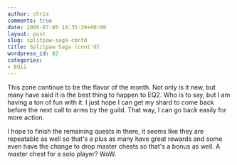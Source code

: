 ```yaml
---
author: chris
comments: true
date: 2005-07-05 14:35:39+00:00
layout: post
slug: splitpaw-saga-contd
title: Splitpaw Saga (cont'd)
wordpress_id: 82
categories:
- EQii
---
```


This zone continue to be the flavor of the month. Not only is it new, but many have said it is the best thing to happen to EQ2. Who is to say, but I am having a ton of fun with it. I just hope I can get my shard to come back before the next call to arms by the guild. That way, I can go back easily for more action.

I hope to finish the remaining quests in there, it seems like they are repeatable as well so that's a plus as many have great rewards and some even have the change to drop master chests so that's a bonus as well. A master chest for a solo player? WoW.

